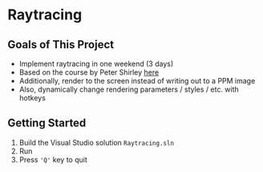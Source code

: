 # Raytracing

## Goals of This Project
- Implement raytracing in one weekend (3 days)
- Based on the course by Peter Shirley [here](https://raytracing.github.io/)
- Additionally, render to the screen instead of writing out to a PPM image
- Also, dynamically change rendering parameters / styles / etc. with hotkeys

## Getting Started
1. Build the Visual Studio solution `Raytracing.sln`
1. Run
1. Press `'Q'` key to quit